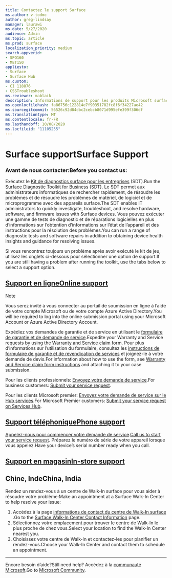 ```yaml
---
title: Contactez le support Surface
ms.author: v-todmc
author: greg-lindsay
manager: laurawi
ms.date: 5/27/2020
audience: Admin
ms.topic: article
ms.prod: surface
localization_priority: medium
search.appverid:
- SPO160
- MET150
appliesto:
- Surface
- Surface Hub
ms.custom:
- CI 118876
- CSSTroubleshoot
ms.reviewer: mablaik
description: Informations de support pour les produits Microsoft surface and surface Hub.
ms.openlocfilehash: fa86756c122814e7f90351782fc8f6f34227ae42
ms.sourcegitcommit: 56526c92d84dbc2cebcb8071d995efe399f306df
ms.translationtype: MT
ms.contentlocale: fr-FR
ms.lasthandoff: 10/08/2020
ms.locfileid: "11105255"
---
```

# <span data-ttu-id="4a513-103">Surface support</span><span class="sxs-lookup"><span data-stu-id="4a513-103">Surface Support</span></span>

### <span data-ttu-id="4a513-104">Avant de nous contacter:</span><span class="sxs-lookup"><span data-stu-id="4a513-104">Before you contact us:</span></span>  

<span data-ttu-id="4a513-105">Exécutez le [Kit de diagnostics surface pour les entreprises](https://docs.microsoft.com/surface/surface-diagnostic-toolkit-business) (SDT).</span><span class="sxs-lookup"><span data-stu-id="4a513-105">Run the [Surface Diagnostic Toolkit for Business](https://docs.microsoft.com/surface/surface-diagnostic-toolkit-business) (SDT).</span></span> <span data-ttu-id="4a513-106">Le SDT permet aux administrateurs informatiques de rechercher rapidement, de résoudre les problèmes et de résoudre les problèmes de matériel, de logiciel et de microprogramme avec des appareils surface.</span><span class="sxs-lookup"><span data-stu-id="4a513-106">The SDT enables IT administrators to quickly investigate, troubleshoot, and resolve hardware, software, and firmware issues with Surface devices.</span></span> <span data-ttu-id="4a513-107">Vous pouvez exécuter une gamme de tests de diagnostic et de réparations logicielles en plus d’informations sur l’obtention d’informations sur l’état de l’appareil et des instructions pour la résolution des problèmes.</span><span class="sxs-lookup"><span data-stu-id="4a513-107">You can run a range of diagnostic tests and software repairs in addition to obtaining device health insights and guidance for resolving issues.</span></span> 

<span data-ttu-id="4a513-108">Si vous rencontrez toujours un problème après avoir exécuté le kit de jeu, utilisez les onglets ci-dessous pour sélectionner une option de support.</span><span class="sxs-lookup"><span data-stu-id="4a513-108">If you are still having a problem after running the toolkit, use the tabs below to select a support option.</span></span>

## [<span data-ttu-id="4a513-109">Support en ligne</span><span class="sxs-lookup"><span data-stu-id="4a513-109">Online support</span></span>](#tab/online)

> [!NOTE]
> <span data-ttu-id="4a513-110">Vous serez invité à vous connecter au portail de soumission en ligne à l’aide de votre compte Microsoft ou de votre compte Azure Active Directory.</span><span class="sxs-lookup"><span data-stu-id="4a513-110">You will be required to log into the online submission portal using your Microsoft Account or Azure Active Directory Account.</span></span>  

<span data-ttu-id="4a513-111">Expédiez vos demandes de garantie et de service en utilisant le [formulaire de garantie et de demande de service](https://download.microsoft.com/download/2/e/0/2e00e1c2-3f49-4b6a-b605-74a0244cb88b/Warranty_and_Service_Claim_Submission_Form.xlsx).</span><span class="sxs-lookup"><span data-stu-id="4a513-111">Expedite your Warranty and Service requests by using the [Warranty and Service claim form](https://download.microsoft.com/download/2/e/0/2e00e1c2-3f49-4b6a-b605-74a0244cb88b/Warranty_and_Service_Claim_Submission_Form.xlsx).</span></span> <span data-ttu-id="4a513-112">Pour plus d’informations sur l’utilisation du formulaire, consultez les [instructions de formulaire de garantie et de revendication de services](warranty-and-service-claim-form.md) et joignez-le à votre demande de devis.</span><span class="sxs-lookup"><span data-stu-id="4a513-112">For information about how to use the form, see [Warranty and Service claim form instructions](warranty-and-service-claim-form.md) and attaching it to your case submission.</span></span>

<span data-ttu-id="4a513-113">Pour les clients professionnels: [Envoyez votre demande de service](https://support.serviceshub.microsoft.com/supportforbusiness/create?sapId=d383b26c-f150-6220-8f1b-e8aa325d9727).</span><span class="sxs-lookup"><span data-stu-id="4a513-113">For business customers: [Submit your service request](https://support.serviceshub.microsoft.com/supportforbusiness/create?sapId=d383b26c-f150-6220-8f1b-e8aa325d9727).</span></span> 

<span data-ttu-id="4a513-114">Pour les clients Microsoft premier: [Envoyez votre demande de service sur le Hub services](https://serviceshub.microsoft.com/support/contactsupport).</span><span class="sxs-lookup"><span data-stu-id="4a513-114">For Microsoft Premier customers: [Submit your service request on Services Hub](https://serviceshub.microsoft.com/support/contactsupport).</span></span> 

 
## [<span data-ttu-id="4a513-115">Support téléphonique</span><span class="sxs-lookup"><span data-stu-id="4a513-115">Phone support</span></span>](#tab/phone)

<span data-ttu-id="4a513-116">[Appelez-nous pour commencer votre demande de service](https://support.microsoft.com/help/4051701/global-customer-service-phone-numbers).</span><span class="sxs-lookup"><span data-stu-id="4a513-116">[Call us to start your service request](https://support.microsoft.com/help/4051701/global-customer-service-phone-numbers).</span></span> <span data-ttu-id="4a513-117">Préparez le numéro de série de votre appareil lorsque vous appelez.</span><span class="sxs-lookup"><span data-stu-id="4a513-117">Have your device’s serial number ready when you call.</span></span> 

## [<span data-ttu-id="4a513-118">Support en magasin</span><span class="sxs-lookup"><span data-stu-id="4a513-118">In-store support</span></span>](#tab/instore)

## <span data-ttu-id="4a513-119">Chine, Inde</span><span class="sxs-lookup"><span data-stu-id="4a513-119">China, India</span></span>

<span data-ttu-id="4a513-120">Rendez un rendez-vous à un centre de Walk-In surface pour vous aider à résoudre votre problème:</span><span class="sxs-lookup"><span data-stu-id="4a513-120">Make an appointment at a Surface Walk-In Center to help resolve your issue:</span></span>

1. <span data-ttu-id="4a513-121">Accédez à la page [informations de contact du centre de Walk-In surface](https://support.microsoft.com/help/4498593/find-surface-walk-in-center-contact-information) .</span><span class="sxs-lookup"><span data-stu-id="4a513-121">Go to the [Surface Walk-In Center Contact Information](https://support.microsoft.com/help/4498593/find-surface-walk-in-center-contact-information) page.</span></span> 
2. <span data-ttu-id="4a513-122">Sélectionnez votre emplacement pour trouver le centre de Walk-In le plus proche de chez vous.</span><span class="sxs-lookup"><span data-stu-id="4a513-122">Select your location to find the Walk-In Center nearest you.</span></span>  
3. <span data-ttu-id="4a513-123">Choisissez votre centre de Walk-In et contactez-les pour planifier un rendez-vous.</span><span class="sxs-lookup"><span data-stu-id="4a513-123">Choose your Walk-In Center and contact them to schedule an appointment.</span></span>


---

<span data-ttu-id="4a513-124">Encore besoin d’aide?</span><span class="sxs-lookup"><span data-stu-id="4a513-124">Still need help?</span></span> <span data-ttu-id="4a513-125">Accédez à la [communauté Microsoft](https://answers.microsoft.com/).</span><span class="sxs-lookup"><span data-stu-id="4a513-125">Go to [Microsoft Community](https://answers.microsoft.com/).</span></span>
